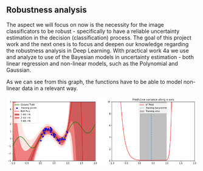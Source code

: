 ## Robustness analysis

The aspect we will focus on now is the necessity for the image classificators to be robust - specifically
to have a reliable uncertainty estimation in the decision (classification) process.
The goal of this project work and the next ones is to focus and deepen our knowledge regarding the
robustness analysis in Deep Learning.
With practical work 4a we use and analyze to use of the Bayesian models in uncertainty estimation -
both linear regression and non-linear models, such as the Polynomial and Gaussian.

As we can see from this graph, the functions have to 
be able to model non-linear data in a relevant way. 

![](../../img/dataFitting.png)
